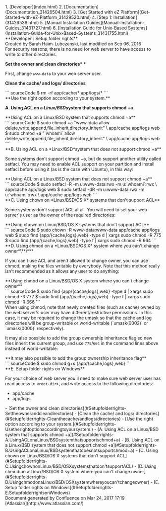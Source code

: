<div id="page">
<div id="main" class="aui-page-panel">
<div id="main-header">
<div id="breadcrumb-section">
1.  [Developer](index.html)
2.  [Documentation](Documentation_31429504.html)
3.  [Get Started with eZ Platform](Get-Started-with-eZ-Platform_31429520.html)
4.  [Step 1: Installation](31429538.html)
5.  [Manual Installation Guides](Manual-Installation-Guides_31431727.html)
6.  [Installation Guide for Unix-Based Systems](Installation-Guide-for-Unix-Based-Systems_31431755.html)

</div>
**Developer : Setup folder rights**

</div>
<div id="content" class="view">
<div class="page-metadata">
Created by Sarah Haïm-Lubczanski, last modified on Sep 06, 2016

</div>
<div id="main-content" class="wiki-content group">
<div class="contentLayout2">
<div class="columnLayout two-right-sidebar"
data-layout="two-right-sidebar">
<div class="cell normal" data-type="normal">
<div class="innerCell">
For security reasons, there is no need for web server to have access to write to other directories.

**Set the owner and clean directories\* \***

First, change `www-data` to your web server user.

**Clean the cache/ and logs/ directories**

<div class="code panel pdl" style="border-width: 1px;">
<div class="codeContent panelContent pdl">
``` sourceCode
$ rm -rf app/cache/* app/logs/* 
```

</div>
</div>
**Use the right option according to your system.**

**A. Using ACL on a *Linux/BSD*system that supports chmod +a**

<div class="code panel pdl" style="border-width: 1px;">
<div class="codeHeader panelHeader pdl"
style="border-bottom-width: 1px;">
**Using ACL on a Linux/BSD system that supports chmod +a**

</div>
<div class="codeContent panelContent pdl">
``` sourceCode
$ sudo chmod +a "www-data allow delete,write,append,file_inherit,directory_inherit" \
  app/cache app/logs web
$ sudo chmod +a "`whoami` allow delete,write,append,file_inherit,directory_inherit" \
  app/cache app/logs web
```

</div>
</div>
**B. Using ACL on a *Linux/BSD*system that does not support chmod +a**

Some systems don't support chmod +a, but do support another utility called setfacl. You may need to enable ACL support on your partition and install setfacl before using it (as is the case with Ubuntu), in this way:

<div class="code panel pdl" style="border-width: 1px;">
<div class="codeHeader panelHeader pdl"
style="border-bottom-width: 1px;">
**Using ACL on a Linux/BSD system that does not support chmod +a**

</div>
<div class="codeContent panelContent pdl">
``` sourceCode
$ sudo setfacl -R -m u:www-data:rwx -m u:`whoami`:rwx \
  app/cache app/logs web
$ sudo setfacl -dR -m u:www-data:rwx -m u:`whoami`:rwx \
  app/cache app/logs web
```

</div>
</div>
**C. Using chown on *Linux/BSD/OS X* systems that don't support ACL**

Some systems don't support ACL at all. You will need to set your web server's user as the owner of the required directories:

<div class="code panel pdl" style="border-width: 1px;">
<div class="codeHeader panelHeader pdl"
style="border-bottom-width: 1px;">
**Using chown on Linux/BSD/OS X systems that don't support ACL**

</div>
<div class="codeContent panelContent pdl">
``` sourceCode
$ sudo chown -R www-data:www-data app/cache app/logs web
$ sudo find {app/{cache,logs},web} -type d | xargs sudo chmod -R 775
$ sudo find {app/{cache,logs},web} -type f | xargs sudo chmod -R 664
```

</div>
</div>
**D. Using chmod on a *Linux/BSD/OS X* system where you can't change owner*\**\***

If you can't use ACL and aren't allowed to change owner, you can use chmod, making the files writable by everybody. Note that this method really isn't recommended as it allows any user to do anything:

<div class="code panel pdl" style="border-width: 1px;">
<div class="codeHeader panelHeader pdl"
style="border-bottom-width: 1px;">
**Using chmod on a Linux/BSD/OS X system where you can't change owner**

</div>
<div class="codeContent panelContent pdl">
``` sourceCode
$ sudo find {app/{cache,logs},web} -type d | xargs sudo chmod -R 777
$ sudo find {app/{cache,logs},web} -type f | xargs sudo chmod -R 666
```

</div>
</div>
When using chmod, note that newly created files (such as cache) owned by the web server's user may have different/restrictive permissions. In this case, it may be required to change the umask so that the cache and log directories will be group-writable or world-writable (`umask(0002)` or `umask(0000)` respectively).

It may also possible to add the group ownership inheritance flag so new files inherit the current group, and use `775`/`664` in the command lines above instead of world-writable:

<div class="code panel pdl" style="border-width: 1px;">
<div class="codeHeader panelHeader pdl"
style="border-bottom-width: 1px;">
**It may also possible to add the group ownership inheritance flag**

</div>
<div class="codeContent panelContent pdl">
``` sourceCode
$ sudo chmod g+s {app/{cache,logs},web}
```

</div>
</div>
**E. Setup folder rights on Windows**

For your choice of web server you'll need to make sure web server user has read access to `<root-dir>`, and write access to the following directories:

-   app/cache
-   app/logs

</div>
</div>
<div class="cell aside" data-type="aside">
<div class="innerCell">
<div class="toc-macro rbtoc1490375979951">
-   [Set the owner and clean directories](#Setupfolderrights-Settheownerandcleandirectories)
    -   [Clean the cache/ and logs/ directories](#Setupfolderrights-Cleanthecache/andlogs/directories)
-   [Use the right option according to your system.](#Setupfolderrights-Usetherightoptionaccordingtoyoursystem.)
    -   [A. Using ACL on a Linux/BSD system that supports chmod +a](#Setupfolderrights-A.UsingACLonaLinux/BSDsystemthatsupportschmod+a)
    -   [B. Using ACL on a Linux/BSD system that does not support chmod +a](#Setupfolderrights-B.UsingACLonaLinux/BSDsystemthatdoesnotsupportchmod+a)
    -   [C. Using chown on Linux/BSD/OS X systems that don't support ACL](#Setupfolderrights-C.UsingchownonLinux/BSD/OSXsystemsthatdon'tsupportACL)
    -   [D. Using chmod on a Linux/BSD/OS X system where you can't change owner](#Setupfolderrights-D.UsingchmodonaLinux/BSD/OSXsystemwhereyoucan'tchangeowner)
    -   [E. Setup folder rights on Windows](#Setupfolderrights-E.SetupfolderrightsonWindows)

</div>
</div>
</div>
</div>
</div>
</div>
</div>
</div>
<div id="footer" role="contentinfo">
<div class="section footer-body">
Document generated by Confluence on Mar 24, 2017 17:19

<div id="footer-logo">
[Atlassian](http://www.atlassian.com/)

</div>
</div>
</div>
</div>

